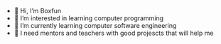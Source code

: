 - 👋 Hi, I’m Boxfun
- 👀 I’m interested in learning computer programming
- 🌱 I’m currently learning computer software engineering
- 💞️ I need mentors and teachers with good projescts that will help me
<!---
Embheeyfta/Embheeyfta is a ✨ special ✨ repository because its `README.md` (this file) appears on your GitHub profile.
You can click the Preview link to take a look at your changes.
--->
